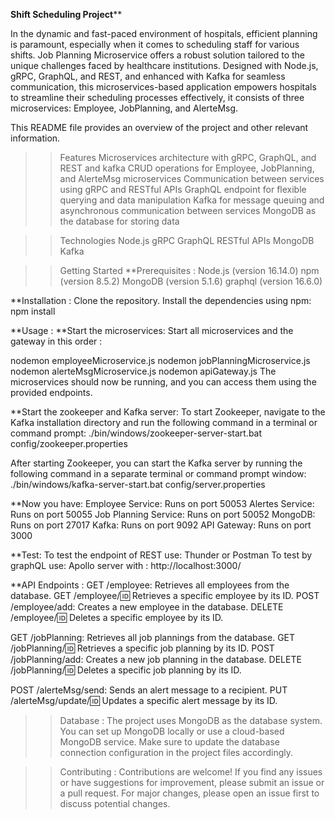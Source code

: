 ********************************************************Shift Scheduling Project**********************************************************

In the dynamic and fast-paced environment of hospitals, efficient planning is paramount, especially when it comes to scheduling staff for various shifts. Job Planning Microservice offers a robust solution tailored to the unique challenges faced by healthcare institutions. Designed with Node.js, gRPC, GraphQL, and REST, and enhanced with Kafka for seamless communication, this microservices-based application empowers hospitals to streamline their scheduling processes effectively, it consists of three microservices: Employee, JobPlanning, and AlerteMsg. 

This README file provides an overview of the project and other relevant information.


>>Features
Microservices architecture with gRPC, GraphQL, and REST and kafka
CRUD operations for Employee, JobPlanning, and AlerteMsg microservices
Communication between services using gRPC and RESTful APIs
GraphQL endpoint for flexible querying and data manipulation
Kafka for message queuing and asynchronous communication between services
MongoDB as the database for storing data

>>Technologies
Node.js
gRPC
GraphQL
RESTful APIs
MongoDB
Kafka

>>Getting Started
**Prerequisites :
Node.js (version 16.14.0)
npm (version 8.5.2)
MongoDB (version 5.1.6)
graphql (version 16.6.0)

**Installation :
Clone the repository.
Install the dependencies using npm:
npm install

**Usage :
**Start the microservices:
Start all microservices and the gateway in this order :

nodemon employeeMicroservice.js
nodemon jobPlanningMicroservice.js
nodemon alerteMsgMicroservice.js
nodemon apiGateway.js
The microservices should now be running, and you can access them using the provided endpoints.

**Start the zookeeper and Kafka server:
To start Zookeeper, navigate to the Kafka installation directory and run the following command in a terminal or command prompt:
./bin/windows/zookeeper-server-start.bat config/zookeeper.properties

After starting Zookeeper, you can start the Kafka server by running the following command in a separate terminal or command prompt window:
./bin/windows/kafka-server-start.bat config/server.properties


**Now you have:
Employee Service: Runs on port 50053
Alertes Service: Runs on port 50055
Job Planning Service: Runs on port 50052
MongoDB: Runs on port 27017
Kafka: Runs on port 9092
API Gateway: Runs on port 3000

**Test:
To test the endpoint of REST use: Thunder or Postman
To test by graphQL use: Apollo server with : http://localhost:3000/

**API Endpoints :
GET /employee: Retrieves all employees from the database.
GET /employee/:id: Retrieves a specific employee by its ID.
POST /employee/add: Creates a new employee in the database.
DELETE /employee/:id: Deletes a specific employee by its ID.

GET /jobPlanning: Retrieves all job plannings from the database.
GET /jobPlanning/:id: Retrieves a specific job planning by its ID.
POST /jobPlanning/add: Creates a new job planning in the database.
DELETE /jobPlanning/:id: Deletes a specific job planning by its ID.

POST /alerteMsg/send: Sends an alert message to a recipient.
PUT /alerteMsg/update/:id: Updates a specific alert message by its ID.

>>Database :
The project uses MongoDB as the database system. You can set up MongoDB locally or use a cloud-based MongoDB service. Make sure to update the database connection configuration in the project files accordingly.

>>Contributing :
Contributions are welcome! If you find any issues or have suggestions for improvement, please submit an issue or a pull request. For major changes, please open an issue first to discuss potential changes.
